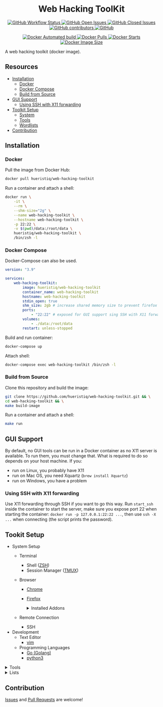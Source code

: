 <h1 align="center">Web Hacking ToolKit</h1>

<p align="center">
	<a href="https://github.com/hueristiq/web-hacking-toolkit/actions">
		<img alt="GitHub Workflow Status" src="https://img.shields.io/github/workflow/status/hueristiq/web-hacking-toolkit/🎉%20CI%20to%20Docker%20Hub">
	</a>
	<a href="https://github.com/hueristiq/web-hacking-toolkit/issues?q=is:issue+is:open">
		<img alt="GitHub Open Issues" src="https://img.shields.io/github/issues-raw/hueristiq/web-hacking-toolkit.svg">
	</a>
	<a href="https://github.com/hueristiq/web-hacking-toolkit/issues?q=is:issue+is:closed">
		<img alt="GitHub Closed Issues" src="https://img.shields.io/github/issues-closed-raw/hueristiq/web-hacking-toolkit.svg">
	</a>
	<a href="https://github.com/hueristiq/web-hacking-toolkit/graphs/contributors">
		<img alt="GitHub contributors" src="https://img.shields.io/github/contributors/hueristiq/web-hacking-toolkit">
	</a>
	<a href="https://github.com/hueristiq/web-hacking-toolkit/blob/master/LICENSE">
		<img alt="GitHub" src="https://img.shields.io/github/license/hueristiq/web-hacking-toolkit">
	</a>
</p>

<p align="center">
	<a href="https://hub.docker.com/r/hueristiq/web-hacking-toolkit/">
		<img alt="Docker Automated build" src="https://img.shields.io/docker/automated/hueristiq/web-hacking-toolkit">
	</a>
	<a href="https://hub.docker.com/r/hueristiq/web-hacking-toolkit/">
		<img alt="Docker Pulls" src="https://img.shields.io/docker/pulls/hueristiq/web-hacking-toolkit">
	</a>
	<a href="https://hub.docker.com/r/hueristiq/web-hacking-toolkit/">
		<img alt="Docker Starts" src="https://img.shields.io/docker/stars/hueristiq/web-hacking-toolkit">
	</a>
	<a href="https://hub.docker.com/r/hueristiq/web-hacking-toolkit/">
		<img alt="Docker Image Size" src="https://img.shields.io/docker/image-size/hueristiq/web-hacking-toolkit/latest">
	</a>
</p>

A web hacking toolkit (docker image).

## Resources

* [Installation](#installation)
	* [Docker](#docker)
	* [Docker Compose](#docker-compose)
	* [Build from Source](#build-from-source)
* [GUI Support](#gui-support)
	* [Using SSH with X11 forwarding](#using-ssh-with-x11-forwarding)
* [Toolkit Setup](#toolkit-setup)
	* [System](#system)
	* [Tools](#tools)
	* [Wordlists](#wordlists)
* [Contribution](#contribution)

## Installation

### Docker

Pull the image from Docker Hub:

```bash
docker pull hueristiq/web-hacking-toolkit
```

Run a container and attach a shell:

```bash
docker run \
	-it \
	--rm \
	--shm-size="2g" \
	--name web-hacking-toolkit \
	--hostname web-hacking-toolkit \
	-p 22:22 \
	-v $(pwd)/data:/root/data \
	hueristiq/web-hacking-toolkit \
	/bin/zsh -l
```
### Docker Compose

Docker-Compose can also be used.

```yaml
version: "3.9"

services:
    web-hacking-toolkit:
        image: hueristiq/web-hacking-toolkit
        container_name: web-hacking-toolkit
        hostname: web-hacking-toolkit
        stdin_open: true
        shm_size: 2gb # increase shared memory size to prevent firefox from crashing
        ports:
            - "22:22" # exposed for GUI support sing SSH with X11 forwarding
        volumes:
            - ./data:/root/data
        restart: unless-stopped
```

Build and run container:

```bash
docker-compose up
```

Attach shell:

```bash
docker-compose exec web-hacking-toolkit /bin/zsh -l
```

### Build from Source

Clone this repository and build the image:

```bash
git clone https://github.com/hueristiq/web-hacking-toolkit.git && \
cd web-hacking-toolkit && \
make build-image
```

Run a container and attach a shell:

```bash
make run
```

## GUI Support

By default, no GUI tools can be run in a Docker container as no X11 server is available. To run them, you must change that. What is required to do so depends on your host machine. If you:

* run on Linux, you probably have X11
* run on Mac OS, you need Xquartz (`brew install Xquartz`)
* run on Windows, you have a problem

### Using SSH with X11 forwarding

Use X11 forwarding through SSH if you want to go this way. Run `start_ssh` inside the container to start the server, make sure you expose port 22 when starting the container: `docker run -p 127.0.0.1:22:22 ...`, then use `ssh -X ...` when connecting (the script prints the password).

## Tookit Setup

* System Setup
	* Terminal
		* Shell ([ZSH](https://www.zsh.org/))
		* Session Manager ([TMUX](https://github.com/tmux/tmux))
	* Browser
		* [Chrome](https://www.google.com/chrome/)
		* [Firefox](https://www.mozilla.org/en-US/firefox/new/)

			<details>
			<summary>Installed Addons</summary>

			| Addons | Description |
			| :------- | :---------- |
			| [Privacy Badger](https://addons.mozilla.org/en-US/firefox/addon/privacy-badger17/) | Automatically learns to block invisible trackers. |
			| [Disable WebRTC](https://addons.mozilla.org/en-US/firefox/addon/happy-bonobo-disable-webrtc/) | WebRTC leaks your actual IP addresses from behind your VPN, by default. |
			| [Shodan](https://addons.mozilla.org/en-US/firefox/addon/shodan-addon/) | The Shodan plugin tells you where the website is hosted (country, city), who owns the IP and what other services/ ports are open. |
			| [Wappalyzer](https://addons.mozilla.org/en-US/firefox/addon/wappalyzer/) | Identify technologies on websites. |
			| [Bulk URL Opener](https://addons.mozilla.org/en-GB/firefox/addon/bulkurlopener/) | Allows user to open a list of url in one click. |
			| [TWP - Translate Web Pages](https://addons.mozilla.org/en-US/firefox/addon/traduzir-paginas-web/) | Translate your page in real time using Google or Yandex. |
			| [User-Agent Switcher and Manager](https://addons.mozilla.org/en-US/firefox/addon/user-agent-string-switcher/) | Spoof websites trying to gather information about your web navigation—like your browser type and operating system—to deliver distinct content you may not want. |
			| [HTTP Header Live](https://addons.mozilla.org/en-US/firefox/addon/http-header-live) | Displays the HTTP header. Edit it and send it. |
			| [Cookie-Editor](https://addons.mozilla.org/en-US/firefox/addon/cookie-editor/) | Cookie-Editor lets you efficiently create, edit and delete a cookie for the current tab. Perfect for developing, quickly testing or even manually managing your cookies for your privacy. |
			| [TempMail](https://addons.mozilla.org/en-US/firefox/addon/temp-mail/) | Temporary disposable email address. Protect your email from spam, bots and phishing with Temp-Mail. |
			| [FoxyProxy](https://addons.mozilla.org/en-US/firefox/addon/foxyproxy-standard/) | FoxyProxy is an advanced proxy management tool that completely replaces Firefox's limited proxying capabilities. |
			| [Firefox Multi-Account Containers](https://addons.mozilla.org/en-US/firefox/addon/multi-account-containers/) | Firefox Multi-Account Containers lets you keep parts of your online life separated into color-coded tabs. Cookies are separated by container, allowing you to use the web with multiple accounts and integrate Mozilla VPN for an extra layer of privacy. |

			</details>

	* Remote Connection
		* SSH
* Development
	* Text Editor
		* [vim](https://www.vim.org/)
	* Programming Languages
		* [Go (Golang)](https://go.dev/)
		* [python3](https://www.python.org/downloads/)
<details>
<summary>Tools</summary>

| Name | Description |
| :--- | :---------- |
| [amass](https://github.com/OWASP/Amass) | In-depth Attack Surface Mapping and Asset Discovery |
| [anew](https://github.com/tomnomnom/anew) | A tool for adding new lines to files, skipping duplicates |
| [arjun](https://github.com/s0md3v/Arjun) | HTTP parameter discovery suite. |
| [Burp Suite Community](https://portswigger.net/burp) | The BurpSuite Project  community edition. |
| [cdncheck](https://github.com/enenumxela/cdncheck) | A CLI wrapper for ProjectDiscovery's cdncheck library - "Helper library that checks if a given IP belongs to known CDN ranges (akamai, cloudflare, incapsula and sucuri)". |
| [cero](https://github.com/glebarez/cero) | Scrape domain names from SSL certificates of arbitrary hosts |
| [commix](https://github.com/commixproject/commix) | Automated All-in-One OS Command Injection Exploitation Tool. |
| [crlfuzz](https://github.com/dwisiswant0/crlfuzz) | A fast tool to scan CRLF vulnerability written in Go |
| [crobat](https://github.com/cgboal/sonarsearch) | A rapid API for the Project Sonar dataset |
| [curl](https://github.com/curl/curl) | A command line tool and library for transferring data with URL syntax, supporting HTTP, HTTPS, FTP, FTPS, GOPHER, TFTP, SCP, SFTP, SMB, TELNET, DICT, LDAP, LDAPS, MQTT, FILE, IMAP, SMTP, POP3, RTSP and RTMP. libcurl offers a myriad of powerful features |
| [dalfox](https://github.com/hahwul/dalfox) | waning_crescent_moonfox_face DalFox(Finder Of XSS) / Parameter Analysis and XSS Scanning tool based on golang |
| dnsutils | - |
| [dnsvalidator](https://github.com/vortexau/dnsvalidator) | Maintains a list of IPv4 DNS servers by verifying them against baseline servers, and ensuring accurate responses. |
| [dnsx](https://github.com/projectdiscovery/dnsx) | dnsx is a fast and multi-purpose DNS toolkit allow to run multiple DNS queries of your choice with a list of user-supplied resolvers. |
| [dotdotpwn](https://github.com/wireghoul/dotdotpwn) | DotDotPwn - The Directory Traversal Fuzzer |
| [duplicut](https://github.com/nil0x42/duplicut) | Quickly dedupe massive wordlists, without changing the order |
| [ffuf](https://github.com/ffuf/ffuf) | Fast web fuzzer written in Go |
| [findomain](https://github.com/Edu4rdSHL/findomain) | The fastest 
| [gin](https://github.com/sbp/gin) | Git index file parser, using python3 |
| [gowitness](https://github.com/sensepost/gowitness) | gowitness - a golang, web screenshot utility using Chrome Headless |
| [gotator](https://github.com/Josue87/gotator) | Gotator is a tool to generate DNS wordlists through permutations. |
| [grep](https://www.gnu.org/software/grep/) | Grep searches one or more input files for lines containing a match to a specified pattern. |
| [hakrevdns](https://github.com/hakluke/hakrevdns) | Small, fast, simple tool for performing reverse DNS lookups en masse. |
| [hqcrawl3r](https://github.com/hueristiq/hqcrawl3r) | A fast web crawler. |
| [hqnotifi3r](https://github.com/hueristiq/hqnotifi3r) | A helper utility to send messages from CLI to Slack.. |
| [hqsubfind3r](https://github.com/hueristiq/hqsubfind3r) | A subdomain discovery tool - it gathers a list of subdomains passively using various online sources. |
| [hqs3scann3r](https://github.com/hueristiq/hqs3scann3r) | A tool to scan AWS S3 bucket permissions. |
| [hqurl](https://github.com/hueristiq/hqurl) | A go(golang) utility for URLs parsing & pull out bits of the URLS. |
| [hqurlfind3r](https://github.com/hueristiq/hqurlfind3r) | A passive reconnaissance tool for known URLs discovery - it gathers a list of URLs passively using various online sources. |
| [hqurlscann3r](https://github.com/hueristiq/hqurlscann3r) | A web application attack surface mapping tool. It takes in a list of urls then performs numerous probes |
| [httpx](https://github.com/projectdiscovery/httpx) | httpx is a fast and multi-purpose HTTP toolkit allow to run multiple probers using retryablehttp library, it is designed to maintain the result reliability with increased threads. |
| [interlace](https://github.com/codingo/Interlace) | Easily turn single threaded command line applications into a fast, multi-threaded application with CIDR and glob support. |
| [joomscan](https://github.com/OWASP/joomscan) | OWASP Joomla Vulnerability Scanner Project |
| [jq](https://github.com/stedolan/jq) | Command-line JSON processor |
| [mapcidr](https://github.com/projectdiscovery/mapcidr) | Small utility program to perform multiple operations for a given subnet/CIDR ranges. |
| [masscan](https://github.com/robertdavidgraham/masscan) | TCP port scanner, spews SYN packets asynchronously, scanning entire Internet in under 5 minutes. |
| [massdns](https://github.com/blechschmidt/massdns) | A high-performance DNS stub resolver. |
| [naabu](https://github.com/projectdiscovery/naabu) | A fast port scanner written in go with focus on reliability and simplicity. Designed to be used in combination with other tools for attack surface discovery in bug bounties and pentests |
| net-tools | - |
| [nmap](https://github.com/nmap/nmap) | Nmap - the Network Mapper. Github mirror of official SVN repository. |
| [nmap-utils](https://github.com/enenumxela/nmap-utils) | Scripts to process nmap results. |
| [nuclei](https://github.com/projectdiscovery/nuclei) | Nuclei is a fast tool for configurable targeted scanning based on templates offering massive extensibility and ease of use. |
| [ping](https://github.com/iputils/iputils) | Tools to test the reachability of network hosts. |
| [ps.sh](https://github.com/enenumxela/ps.sh) | A wrapper around tools used for port scanning(nmap, naabu & masscan), the goal being reducing scan time, increasing scan efficiency and automating the workflow. |
| [puredns](https://github.com/d3mondev/puredns) | Puredns is a fast domain resolver and subdomain bruteforcing tool that can accurately filter out wildcard subdomains and DNS poisoned entries.  |
| [sqlitebrowser](https://sqlitebrowser.org/) | A high quality, visual, open source tool to create, design, and edit database files compatible with SQLite. |
| [sqlmap](https://github.com/sqlmapproject/sqlmap) | Automatic SQL injection and database takeover tool |
| [subdomains.sh](https://github.com/hueristiq/subdomains.sh) | A wrapper around tools used for subdomain enumeration, to automate the workflow, on a given domain, written in bash. |
| [subfinder](https://github.com/projectdiscovery/subfinder) | Subfinder is a subdomain discovery tool that discovers valid subdomains for websites. Designed as a passive framework to be useful for bug bounties and safe for penetration testing. |
| [waf00f](https://github.com/EnableSecurity/wafw00f) | The Web Application Firewall Fingerprinting Tool. |
| [webanalyze](https://github.com/rverton/webanalyze) | Port of [Wappalyzer](https://github.com/AliasIO/Wappalyzer) (uncovers technologies used on websites) to automate mass scanning. |
| whois | whois - client for the whois directory service |
| [whatweb](https://github.com/urbanadventurer/WhatWeb) | Next generation web scanner. |
| [whois](https://github.com/rfc1036/whois) | client for the whois directory service |
| [wpscan](https://github.com/wpscanteam/wpscan) | WordPress Security Scanner |
| [wuzz](https://github.com/asciimoo/wuzz) | Interactive cli tool for HTTP inspection |
| [Zed Attack Proxy (ZAP)](https://www.zaproxy.org/) | an open-source web application security scanner. |

</details>

<details>
<summary>Lists</summary>

| Wordlist | Description |
| :------- | :---------- |
| [lists](https://github.com/hueristiq/lists.git) | A collection of lists for asset and content discovery. |

</details>

## Contribution

[Issues](https://github.com/hueristiq/web-hacking-toolkit/issues) and [Pull Requests](https://github.com/hueristiq/web-hacking-toolkit/pulls) are welcome!